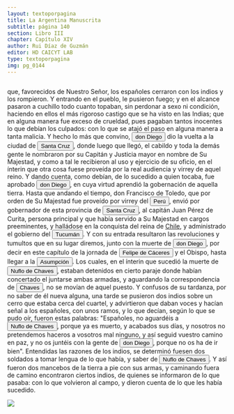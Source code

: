 ```yaml
---
layout: textoporpagina
title: La Argentina Manuscrita
subtitle: página 140
section: Libro III
chapter: Capítulo XIV
author: Rui Díaz de Guzmán
editor: HD CAICYT LAB
type: textoporpagina
img: pg_0144
---
```

<div class="row">
    <div class="column">
<p>que, favorecidos de Nuestro Señor, los españoles cerraron con los indios y los rompieron. Y entrando en el pueblo, le pusieron fuego; y en el alcance pasaron a cuchillo todo cuanto topaban, sin perdonar a sexo ni condición, haciendo en ellos el más rigoroso castigo que se ha visto en las Indias; que en alguna manera fue exceso de crueldad, pues pagaban tantos inocentes lo que debían los culpados: con lo que se atajó el paso en alguna manera a tanta malicia. Y hecho lo más que convino, <button class="balloon" data-balloon-pos="up" data-balloon-length="large" data-balloon="Diego de Mendoza(1540-1571) fue un conquistador y colonizador español, hijo del gobernador deAsunción Francisco Mendoza y de María de Angulo. Hermano de Elvira de Mendoza,quien fue esposa de Ñuflo de Chaves. Su esposa fue Ana de la Torre, sobrina delObispo del Paraguay.">don Diego</button> dio la vuelta a la ciudad de <a href="https://recogito.pelagios.org/document/wzqxhk0h3vpikm/part/1/edit#9b51285f-90bb-41ba-8a06-8ab08270f576" target="_blank"><button class="balloon" data-balloon-pos="up" data-balloon-length="large" data-balloon="Este asentamiento fue efectivamente fundado por un conquistador de Asunción, Nuflo de Chávez en 1561. La ciudad sufrió varios traslados en el curso de su historia hasta establecerse dónde se encuentra hoy en día. El primer sitio de la fundación fue en la serranía de Chiquitos, a orilla del río Sutó.">Santa Cruz</button></a>, donde luego que llegó, el cabildo y toda la demás gente le nombraron por su Capitán y Justicia mayor en nombre de Su Majestad, y como a tal le recibieron al uso y ejercicio de su oficio, en el ínterin que otra cosa fuese proveída por la real audiencia y virrey de aquel reino. Y dando cuenta, como debían, de lo sucedido a quien tocaba, fue aprobado <button class="balloon" data-balloon-pos="up" data-balloon-length="large" data-balloon="Diego de Mendoza(1540-1571) fue un conquistador y colonizador español, hijo del gobernador deAsunción Francisco Mendoza y de María de Angulo. Hermano de Elvira de Mendoza,quien fue esposa de Ñuflo de Chaves. Su esposa fue Ana de la Torre, sobrina delObispo del Paraguay.">don Diego</button>, en cuya virtud aprendió la gobernación de aquella tierra. Hasta que andando el tiempo, don Francisco de Toledo, que por orden de Su Majestad fue proveído por virrey del <a href="https://recogito.pelagios.org/document/wzqxhk0h3vpikm/part/1/edit#83258232-4616-493b-9551-d5faf3b6d4b7" target="_blank"><button class="balloon" data-balloon-pos="up" data-balloon-length="large" data-balloon="Refiere al virreinato de Perú, creado en 1542, inicialmente incluía toda América del Sur bajo control español a excepción de las costas de lo que hoy es Venezuela. Más tarde perdió jurisdicción, con la creación del Virreinato de la Nueva Granada en 1739, sobre las áreas que actualmente constituyen Colombia, Ecuador, Panamá y Venezuela y, más tarde, con la creación del Virreinato del Río de la Plata en 1776, lo que hoy es Argentina, Uruguay, Paraguay y Bolivia.">Perú</button></a>, envió por gobernador de esta provincia de <a href="https://recogito.pelagios.org/document/wzqxhk0h3vpikm/part/1/edit#7ccefbc6-635b-4e0b-a3c8-2752e988afad" target="_blank"><button class="balloon" data-balloon-pos="up" data-balloon-length="large" data-balloon="Este asentamiento fue efectivamente fundado por un conquistador de Asunción, Nuflo de Chávez en 1561. La ciudad sufrió varios traslados en el curso de su historia hasta establecerse dónde se encuentra hoy en día. El primer sitio de la fundación fue en la serranía de Chiquitos, a orilla del río Sutó.">Santa Cruz</button></a>, al capitán Juan Pérez de Curita, persona principal y que había servido a Su Majestad en cargos preeminentes, y halládose en la conquista del reina de <a href="https://recogito.pelagios.org/document/wzqxhk0h3vpikm/part/1/edit#38d98a4b-5828-4484-b50b-f3f89ba88fb3" target="_blank">Chile</a>, y administrado el gobierno del <a href="https://recogito.pelagios.org/document/wzqxhk0h3vpikm/part/1/edit#17f433b8-c47c-4e81-993d-e8345457767c" target="_blank"><button class="balloon" data-balloon-pos="up" data-balloon-length="large" data-balloon="Si bien la gobernación de Tucumán se establece en 1563, los territorios que la integraban (las actuales provincias argentinas de Tucumán, Jujuy, Salta, Santiago del Estero y Catamarca) ya habían sido objeto de conquista y colonización en la primera mitad del siglo XVI a partir de avanzadas provenientes de Asunción, Chile y Perú.">Tucumán</button></a>. Y con su entrada resultaron las revoluciones y tumultos que en su lugar diremos, junto con la muerte de <button class="balloon" data-balloon-pos="up" data-balloon-length="large" data-balloon="Diego de Mendoza(1540-1571) fue un conquistador y colonizador español, hijo del gobernador deAsunción Francisco Mendoza y de María de Angulo. Hermano de Elvira de Mendoza,quien fue esposa de Ñuflo de Chaves. Su esposa fue Ana de la Torre, sobrina delObispo del Paraguay.">don Diego</button>, por decir en este capítulo de la jornada de <button class="balloon" data-balloon-pos="up" data-balloon-length="large" data-balloon="España, 1515 - Virreinato español, 1595. Conquistador, explorador y colonizador español, se desempeñó como gobernador interino del Río de la Plata y del Paraguay, con sede en Asunción, entre 1568 y 1572. Cumplió funciones como contador y tesorero en la armada de Pedro de Mendoza. Fue uno de los líderes de la facción contraria Cabeza de Vaca, estuvo implicado en todas las maniobras que condujeron a su destitución, prisión y destierro.">Felipe de Cáceres</button> y el Obispo, hasta llegar a la <a href="https://recogito.pelagios.org/document/wzqxhk0h3vpikm/part/1/edit#3533eedf-b638-41ab-89d4-829dc41ee364" target="_blank"><button class="balloon" data-balloon-pos="up" data-balloon-length="large" data-balloon="Refiere a Asunción del Paraguay.">Asumpción</button></a>. Los cuales, en el ínterin que sucedió la muerte de <button class="balloon" data-balloon-pos="up" data-balloon-length="large" data-balloon="Ñuflo de Chaves nació en Santa Cruz de la Sierra, de Extremadura, en 1518. Llegó a territorio americano con el segundo adelantado del Río de la Plata, Don Alvar Núñez Cabeza de Vaca. Cuando la flota llega al puerto de Santa Catalina en el año 1541, ya ostentaba el grado de Capitán. Cuando el gobernador Martínez de Irala le encomienda fundar al norte de Asunción, Chaves se convierte así en General. El 26 de febrero de 1561 fundó Santa Cruz de la Sierra a orillas del arroyo Sutó. Después de fundada Santa Cruz de la Sierra, Ñuflo de Chaves se dirige a Asunción, en 1564,  para recoger a su familia. En 1550 se había casado con Doña Elvira Manrique, hija de don Francisco de Mendoza, gobernador del Río de la Plata, con quien tuvo cinco hijos: Francisco y Alvaro, ambos militares; María, Catalina y Elvira; las dos menores monjas y la mayor se casó en 1574 con un soldado de apellido Ossorio. El nieto de Ñuflo, Cap. Francisco Ossorio de Chaves, estuvo como Alcalde durante la traslación de  la ciudad, hasta su asiento definitivo a orillas del Piraí (1621).">Nuflo de Chaves</button>, estaban detenidos en cierto paraje donde habían concertado el juntarse ambas armadas, y aguardando la correspondencia de <button class="balloon" data-balloon-pos="up" data-balloon-length="large" data-balloon="Nació en Santa Cruz de la Sierra, de Extremadura,en 1518. Llegó a territorio americano con el segundo adelantado del Río de la Plata, Don Alvar Núñez Cabeza de Vaca. Cuando la flota llega al puerto de Santa Catalina en el año 1541, ya ostentaba el grado de Capitán. Cuando el gobernador Martínez de Irala le encomienda fundar al norte de Asunción, Chaves se convierte así en General. El 26 de febrero de 1561 fundó Santa Cruz de la Sierra a orillas del arroyo Sutó. Después de fundada Santa Cruz de la Sierra, Ñuflo de Chaves se dirige a Asunción, en 1564,  para recoger a su familia. En 1550 se había casado con Doña Elvira Manrique, hija de don Francisco de Mendoza, gobernador del Río de la Plata, con quien tuvo cinco hijos: Francisco y Alvaro, ambos militares; María, Catalina y Elvira; las dos menores monjas y la mayor se casó en 1574 con un soldado de apellido Ossorio. El nieto de Ñuflo, Cap. Francisco Ossorio de Chaves, estuvo como Alcalde durante la traslación de  la ciudad, hasta su asiento definitivo a orillas del Piraí (1621).">Chaves</button>, no se movían de aquel puesto. Y confusos de su tardanza, por no saber de él nueva alguna, una tarde se pusieron dos indios sobre un cerro que estaba cerca del cuartel, y advirtieron que daban voces y hacían señal a los españoles, con unos ramos, y lo que decían, según lo que se pudo oír, fueron estas palabras: &quot;Españoles, no aguardéis a <button class="balloon" data-balloon-pos="up" data-balloon-length="large" data-balloon="Ñuflo de Chaves nació en Santa Cruz de la Sierra, de Extremadura, en 1518. Llegó a territorio americano con el segundo adelantado del Río de la Plata, Don Alvar Núñez Cabeza de Vaca. Cuando la flota llega al puerto de Santa Catalina en el año 1541, ya ostentaba el grado de Capitán. Cuando el gobernador Martínez de Irala le encomienda fundar al norte de Asunción, Chaves se convierte así en General. El 26 de febrero de 1561 fundó Santa Cruz de la Sierra a orillas del arroyo Sutó. Después de fundada Santa Cruz de la Sierra, Ñuflo de Chaves se dirige a Asunción, en 1564,  para recoger a su familia. En 1550 se había casado con Doña Elvira Manrique, hija de don Francisco de Mendoza, gobernador del Río de la Plata, con quien tuvo cinco hijos: Francisco y Alvaro, ambos militares; María, Catalina y Elvira; las dos menores monjas y la mayor se casó en 1574 con un soldado de apellido Ossorio. El nieto de Ñuflo, Cap. Francisco Ossorio de Chaves, estuvo como Alcalde durante la traslación de  la ciudad, hasta su asiento definitivo a orillas del Piraí (1621).">Nuflo de Chaves</button>, porque ya es muerto, y acabados sus días, y nosotros no pretendemos haceros a vosotros mal ninguno, y así seguid vuestro camino en paz, y no os juntéis con la gente de <button class="balloon" data-balloon-pos="up" data-balloon-length="large" data-balloon="Diego de Mendoza(1540-1571) fue un conquistador y colonizador español, hijo del gobernador deAsunción Francisco Mendoza y de María de Angulo. Hermano de Elvira de Mendoza,quien fue esposa de Ñuflo de Chaves. Su esposa fue Ana de la Torre, sobrina delObispo del Paraguay.">don Diego</button>, porque no os ha de ir bien&quot;. Entendidas las razones de los indios, se determinó fuesen dos soldados a tomar lengua de lo que había, y saber de <button class="balloon" data-balloon-pos="up" data-balloon-length="large" data-balloon="Ñuflo de Chaves nació en Santa Cruz de la Sierra, de Extremadura, en 1518. Llegó a territorio americano con el segundo adelantado del Río de la Plata, Don Alvar Núñez Cabeza de Vaca. Cuando la flota llega al puerto de Santa Catalina en el año 1541, ya ostentaba el grado de Capitán. Cuando el gobernador Martínez de Irala le encomienda fundar al norte de Asunción, Chaves se convierte así en General. El 26 de febrero de 1561 fundó Santa Cruz de la Sierra a orillas del arroyo Sutó. Después de fundada Santa Cruz de la Sierra, Ñuflo de Chaves se dirige a Asunción, en 1564,  para recoger a su familia. En 1550 se había casado con Doña Elvira Manrique, hija de don Francisco de Mendoza, gobernador del Río de la Plata, con quien tuvo cinco hijos: Francisco y Alvaro, ambos militares; María, Catalina y Elvira; las dos menores monjas y la mayor se casó en 1574 con un soldado de apellido Ossorio. El nieto de Ñuflo, Cap. Francisco Ossorio de Chaves, estuvo como Alcalde durante la traslación de  la ciudad, hasta su asiento definitivo a orillas del Piraí (1621).">Nuflo de Chaves</button>. Y así fueron dos mancebos de la tierra a pie con sus armas, y caminando fuera de camino encontraron ciertos indios, de quienes se informaron de lo que pasaba: con lo que volvieron al campo, y dieron cuenta de lo que les había sucedido. </p></div>

<div class="column">
<a href="{{site.baseurl}}/assets/img/argentina_manuscrita/{{page.img}}.jpg"><img src="{{site.baseurl}}/assets/img/argentina_manuscrita/{{page.img}}.jpg"></a>
</div>
</div>